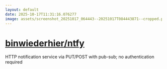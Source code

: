 ```yaml
---
layout: default
date: 2025-10-17T11:31:16.076277
image: assets/screenshot_20251017_064443--20251017T084443871--cropped.png
---
```


# [binwiederhier/ntfy](https://github.com/binwiederhier/ntfy/)

HTTP notification service via PUT/POST with pub-sub; no authentication required
